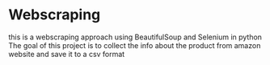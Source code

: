 # Webscraping

this is a webscraping approach using BeautifulSoup and Selenium in python 
The goal of this project is to collect the info about the product from amazon website and save it to a csv format 
